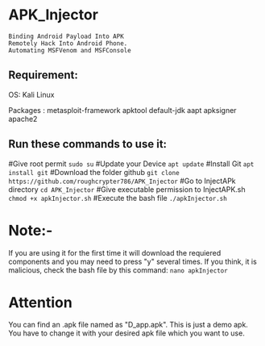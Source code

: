 # APK_Injector
    Binding Android Payload Into APK
    Remotely Hack Into Android Phone.
    Automating MSFVenom and MSFConsole

## Requirement:

OS: Kali Linux

Packages :
    metasploit-framework
    apktool
    default-jdk
    aapt
    apksigner
    apache2

## Run these commands to use it:

#Give root permit
    ```sudo su```
#Update your Device
    ```apt update```
#Install Git
    ```apt install git```
#Download the folder github
    ```git clone https://github.com/roughcrypter786/APK_Injector```
#Go to InjectAPk directory
    ```cd APK_Injector```
#Give executable permission to InjectAPK.sh
    ```chmod +x apkInjector.sh```
#Execute the bash file
    ```./apkInjector.sh```

# Note:-
If you are using it for the first time it will download the requiered components and you may need to press "y" several times.
If you think, it is malicious, check the bash file by this command:
                                                                ```nano apkInjector```



# Attention
You can find an .apk file named as "D_app.apk". This is just a demo apk. You have to change it with your desired apk file which you want to use.
